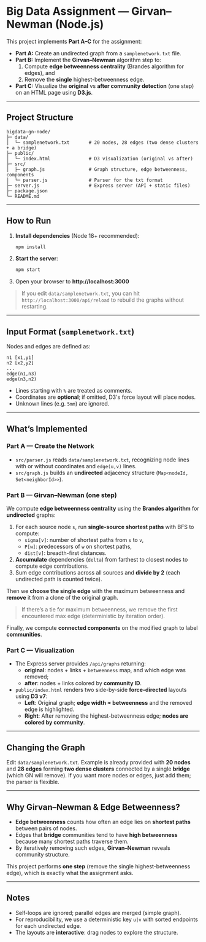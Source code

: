 # Big Data Assignment — Girvan–Newman (Node.js)

This project implements **Part A–C** for the assignment:

- **Part A:** Create an undirected graph from a `samplenetwork.txt` file.
- **Part B:** Implement the **Girvan–Newman** algorithm step to:
  1) Compute **edge betweenness centrality** (Brandes algorithm for edges), and
  2) Remove the **single** highest-betweenness edge.
- **Part C:** Visualize the **original** vs **after community detection** (one step) on an HTML page using **D3.js**.

---

## Project Structure

```
bigdata-gn-node/
├─ data/
│  └─ samplenetwork.txt       # 20 nodes, 28 edges (two dense clusters + a bridge)
├─ public/
│  └─ index.html              # D3 visualization (original vs after)
├─ src/
│  ├─ graph.js                # Graph structure, edge betweenness, components
│  └─ parser.js               # Parser for the txt format
├─ server.js                  # Express server (API + static files)
├─ package.json
└─ README.md
```

---

## How to Run

1. **Install dependencies** (Node 18+ recommended):
   ```bash
   npm install
   ```

2. **Start the server**:
   ```bash
   npm start
   ```

3. Open your browser to **http://localhost:3000**

> If you edit `data/samplenetwork.txt`, you can hit `http://localhost:3000/api/reload` to rebuild the graphs without restarting.

---

## Input Format (`samplenetwork.txt`)

Nodes and edges are defined as:

```
n1 [x1,y1]
n2 [x2,y2]
...
edge(n1,n3)
edge(n3,n2)
```

- Lines starting with `%` are treated as comments.
- Coordinates are **optional**; if omitted, D3's force layout will place nodes.
- Unknown lines (e.g. `5mm`) are ignored.

---

## What’s Implemented

### Part A — Create the Network

- `src/parser.js` reads `data/samplenetwork.txt`, recognizing node lines with or without coordinates and `edge(u,v)` lines.
- `src/graph.js` builds an **undirected** adjacency structure (`Map<nodeId, Set<neighborId>>`).

### Part B — Girvan–Newman (one step)

We compute **edge betweenness centrality** using the **Brandes algorithm** for **undirected** graphs:

1. For each source node `s`, run **single-source shortest paths** with BFS to compute:
   - `sigma[v]`: number of shortest paths from `s` to `v`,
   - `P[w]`: predecessors of `w` on shortest paths,
   - `dist[v]`: breadth-first distances.
2. **Accumulate** dependencies (`delta`) from farthest to closest nodes to compute edge contributions.
3. Sum edge contributions across all sources and **divide by 2** (each undirected path is counted twice).

Then we **choose the single edge** with the maximum betweenness and **remove** it from a clone of the original graph.

> If there’s a tie for maximum betweenness, we remove the first encountered max edge (deterministic by iteration order).

Finally, we compute **connected components** on the modified graph to label **communities**.

### Part C — Visualization

- The Express server provides `/api/graphs` returning:
  - **original**: nodes + links + `betweenness` map, and which edge was removed;
  - **after**: nodes + links colored by **community ID**.
- `public/index.html` renders two side-by-side **force-directed** layouts using **D3 v7**:
  - **Left**: Original graph; **edge width ∝ betweenness** and the removed edge is highlighted.
  - **Right**: After removing the highest-betweenness edge; **nodes are colored by community**.

---

## Changing the Graph

Edit `data/samplenetwork.txt`. Example is already provided with **20 nodes** and **28 edges** forming **two dense clusters** connected by a single **bridge** (which GN will remove). If you want more nodes or edges, just add them; the parser is flexible.

---

## Why Girvan–Newman & Edge Betweenness?

- **Edge betweenness** counts how often an edge lies on **shortest paths** between pairs of nodes.
- Edges that **bridge** communities tend to have **high betweenness** because many shortest paths traverse them.
- By iteratively removing such edges, **Girvan–Newman** reveals community structure.

This project performs **one step** (remove the single highest-betweenness edge), which is exactly what the assignment asks.

---

## Notes

- Self-loops are ignored; parallel edges are merged (simple graph).
- For reproducibility, we use a deterministic key `u|v` with sorted endpoints for each undirected edge.
- The layouts are **interactive**: drag nodes to explore the structure.

